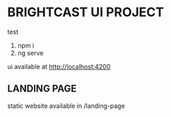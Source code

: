 # BRIGHTCAST UI PROJECT

test

1. npm i
2. ng serve

ui available at <http://localhost:4200>

## LANDING PAGE

static website available in /landing-page
